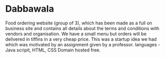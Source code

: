 # Dabbawala
Food ordering website (group of 3), which has been made as a full on business site and contains all details about the terms and conditions with vendors and organisation.
We have a small menu but orders will be delivered in tiffins in a very cheap price.
This was a startup idea we had which was motivated by an assignment given by a professor.
languages - Java scripit, HTML, CSS
Domain hosted free.
